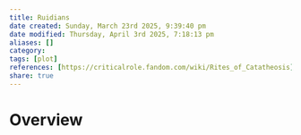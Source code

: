 ```yaml
---
title: Ruidians
date created: Sunday, March 23rd 2025, 9:39:40 pm
date modified: Thursday, April 3rd 2025, 7:18:13 pm
aliases: []
category: 
tags: [plot]
references: [https://criticalrole.fandom.com/wiki/Rites_of_Catatheosis]
share: true
---
```


# Overview
